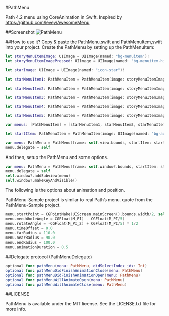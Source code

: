 #PathMenu

Path 4.2 menu using CoreAnimation in Swift. Inspired by https://github.com/levey/AwesomeMenu

##Screenshot
![PathMenu](https://raw.githubusercontent.com/pixyzehn/PathMenu/master/Assets/PathMenu-Sample.gif)

##How to use it?
Copy & paste the PathMenu.swift and PathMenuItem,swift into your project.
Create the PathMenu by setting up the PathMenuItem:

```Swift
let storyMenuItemImage: UIImage = UIImage(named: "bg-menuitem")!
let storyMenuItemImagePressed: UIImage = UIImage(named: "bg-menuitem-highlighted")!

let starImage: UIImage = UIImage(named: "icon-star")!

let starMenuItem1: PathMenuItem = PathMenuItem(image: storyMenuItemImage, highlightedImage: storyMenuItemImagePressed, ContentImage: starImage, highlightedContentImage:nil)

let starMenuItem2: PathMenuItem = PathMenuItem(image: storyMenuItemImage, highlightedImage: storyMenuItemImagePressed, ContentImage: starImage, highlightedContentImage:nil)

let starMenuItem3: PathMenuItem = PathMenuItem(image: storyMenuItemImage, highlightedImage: storyMenuItemImagePressed, ContentImage: starImage, highlightedContentImage:nil)

let starMenuItem4: PathMenuItem = PathMenuItem(image: storyMenuItemImage, highlightedImage: storyMenuItemImagePressed, ContentImage: starImage, highlightedContentImage:nil)

let starMenuItem5: PathMenuItem = PathMenuItem(image: storyMenuItemImage, highlightedImage: storyMenuItemImagePressed, ContentImage: starImage, highlightedContentImage:nil)

var menus: [PathMenuItem] = [starMenuItem1, starMenuItem2, starMenuItem3, starMenuItem4, starMenuItem5]

let startItem: PathMenuItem = PathMenuItem(image: UIImage(named: "bg-addbutton"), highlightedImage: UIImage(named: "bg-addbutton-highlighted"), ContentImage: UIImage(named: "icon-plus"), highlightedContentImage: UIImage(named: "icon-plus-highlighted"))

var menu: PathMenu = PathMenu(frame: self.view.bounds, startItem: startItem, optionMenus: menus)
menu.delegate = self
```

And then, setup the PathMenu and some options.

```Swift
var menu: PathMenu = PathMenu(frame: self.window?.bounds, startItem: startItem, optionMenus: menus)
menu.delegate = self
self.window?.addSubview(menu)
self.window?.makeKeyAndVisible()
```

The following is the options about animation and position.

PathMenu-Sample project  is similar to real Path’s menu.
quote from the PathMenu-Sample project.

```Swift
menu.startPoint = CGPointMake(UIScreen.mainScreen().bounds.width/2, self.view.frame.size.height - 30.0)
menu.menuWholeAngle = CGFloat(M_PI) - CGFloat(M_PI/5)
menu.rotateAngle = -CGFloat(M_PI_2) + CGFloat(M_PI/5) * 1/2
menu.timeOffset = 0.0
menu.farRadius = 110.0
menu.nearRadius = 90.0
menu.endRadius = 100.0
menu.animationDuration = 0.5
```

##Delegate protocol (PathMenuDelegate)

```Swift
optional func pathMenu(menu: PathMenu, didSelectIndex idx: Int)
optional func pathMenuDidFinishAnimationClose(menu: PathMenu)
optional func pathMenuDidFinishAnimationOpen(menu: PathMenu)
optional func pathMenuWillAnimateOpen(menu: PathMenu)
optional func pathMenuWillAnimateClose(menu: PathMenu)
```

##LICENSE

PathMenu is available under the MIT license. See the LICENSE.txt file for more info.
